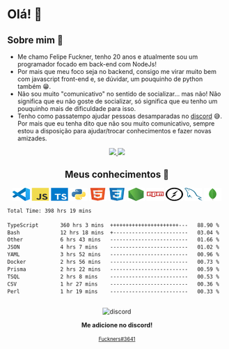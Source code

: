 # Olá! 🦑

## Sobre mim 📖

* Me chamo Felipe Fuckner, tenho 20 anos e atualmente sou um programador focado em back-end com NodeJs!   
* Por mais que meu foco seja no backend, consigo me virar muito bem com javascript front-end e, se dúvidar, um pouquinho de python também 😁.   
* Não sou muito "comunicativo" no sentido de socializar... mas não! Não significa que eu não goste de socializar, só significa que eu tenho um pouquinho mais de dificuldade para isso.   
* Tenho como passatempo ajudar pessoas desamparadas no [discord](https://discord.gg/6NNjTRGuMy) 😅. Por mais que eu tenha dito que não sou muito comunicativo, sempre estou a disposição para ajudar/trocar conhecimentos e fazer novas amizades.    

<div align="center">
  <a href="https://github.com/Fuckners">
    <img height="180em" src="https://github-readme-stats.vercel.app/api?username=Fuckners&show_icons=true&theme=dracula&include_all_commits=true&count_private=true"/>
    <img height="180em" src="https://github-readme-stats.vercel.app/api/top-langs/?username=Fuckners&layout=compact&langs_count=7&theme=dracula"/>
  <a/>
</div>

<h2 align="center"> Meus conhecimentos 🧠 </h2>

<div align="center">
  <img align="center" alt="vscode" height="30" width="40" src="https://raw.githubusercontent.com/devicons/devicon/master/icons/vscode/vscode-original.svg">
  <!-- <small>vscode</small> -->

  <img align="center" alt="JavaScript" height="30" width="40" src="https://raw.githubusercontent.com/devicons/devicon/master/icons/javascript/javascript-original.svg">
  <!-- <small>javascript</small> -->

  <img align="center" alt="TypeScript" height="30" width="40" src="https://raw.githubusercontent.com/devicons/devicon/master/icons/typescript/typescript-original.svg">
  <!-- <small>typescript</small> -->

  <img align="center" alt="python" height="30" width="40" src="https://raw.githubusercontent.com/devicons/devicon/master/icons/python/python-original.svg">
  <!-- <small>python</small> -->

  <img align="center" alt="html5" height="30" width="40" src="https://raw.githubusercontent.com/devicons/devicon/master/icons/html5/html5-original.svg">
  <!-- <small>html5</small> -->

  <img align="center" alt="css3" height="30" width="40" src="https://raw.githubusercontent.com/devicons/devicon/master/icons/css3/css3-original.svg">
  <!-- <small>css3</small> -->

  <img align="center" alt="nodejs" height="30" width="40" src="https://raw.githubusercontent.com/devicons/devicon/master/icons/nodejs/nodejs-original.svg">
  <!-- <small>nodejs</small> -->

  <img align="center" alt="npm" height="30" width="40" src="https://raw.githubusercontent.com/devicons/devicon/master/icons/npm/npm-original-wordmark.svg">
  <!-- <small>npm</small> -->
  <!--
  <img align="center" alt="vuejs" height="30" width="40" src="https://raw.githubusercontent.com/devicons/devicon/master/icons/vuejs/vuejs-original.svg">
  <small>vuejs</small>
  -->
  <img align="center" alt="socketio" height="30" width="40" src="https://raw.githubusercontent.com/devicons/devicon/master/icons/socketio/socketio-original.svg">
  <!-- <small>socketio</small> -->

  <img align="center" alt="mysql" height="30" width="40" src="https://raw.githubusercontent.com/devicons/devicon/master/icons/mysql/mysql-original.svg">
  <!-- <small>mysql</small> -->

  <img align="center" alt="mongodb" height="30" width="40" src="https://raw.githubusercontent.com/devicons/devicon/master/icons/mongodb/mongodb-original.svg">
  <!-- <small>mongodb</small> -->
</div>

<!--START_SECTION:waka-->

```txt
Total Time: 398 hrs 19 mins

TypeScript       360 hrs 3 mins  ++++++++++++++++++++++---   88.90 %
Bash             12 hrs 18 mins  +------------------------   03.04 %
Other            6 hrs 43 mins   -------------------------   01.66 %
JSON             4 hrs 7 mins    -------------------------   01.02 %
YAML             3 hrs 52 mins   -------------------------   00.96 %
Docker           2 hrs 56 mins   -------------------------   00.73 %
Prisma           2 hrs 22 mins   -------------------------   00.59 %
TSQL             2 hrs 8 mins    -------------------------   00.53 %
CSV              1 hr 27 mins    -------------------------   00.36 %
Perl             1 hr 19 mins    -------------------------   00.33 %
```

<!--END_SECTION:waka-->

##

<div align="center">
  <img src="https://camo.githubusercontent.com/5b475732a4ed305b1041d81185353428fb9860f5e5a5fe3249ee547e3b5aa69b/68747470733a2f2f63646e2e7261776769742e636f6d2f4e4e54696e2f646973636f72642d6c6f676f2f66343333333334342f7372632f6173736574732f616e696d61746564646973636f72642e737667" alt="discord" width="100px">
  <p><strong>Me adicione no discord!</strong></p>
  <a href="https://discord.com/">
    <small>Fuckners#3641</small>
  </a>
</div>
